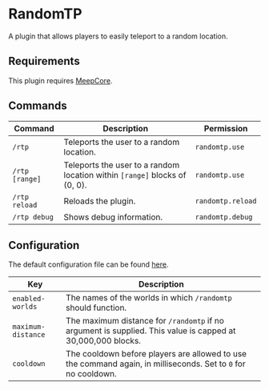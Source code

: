 # RandomTP

A plugin that allows players to easily teleport to a random location.

## Requirements

This plugin requires [MeepCore](https://github.com/Meeples10/MeepCore/releases).

## Commands

|Command|Description|Permission|
|-------|-----------|----------|
|`/rtp`|Teleports the user to a random location.|`randomtp.use`|
|`/rtp [range]`|Teleports the user to a random location within `[range]` blocks of (0, 0).|`randomtp.use`|
|`/rtp reload`|Reloads the plugin.|`randomtp.reload`|
|`/rtp debug`|Shows debug information.|`randomtp.debug`|

## Configuration

The default configuration file can be found [here](https://github.com/Meeples10/RandomTP/blob/master/src/main/resources/config.yml).

|Key|Description|
|---|-----------|
|`enabled-worlds`|The names of the worlds in which `/randomtp` should function.|
|`maximum-distance`|The maximum distance for `/randomtp` if no argument is supplied. This value is capped at 30,000,000 blocks.|
|`cooldown`|The cooldown before players are allowed to use the command again, in milliseconds. Set to `0` for no cooldown.|
